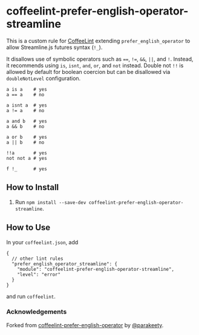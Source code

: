 # coffeelint-prefer-english-operator-streamline

This is a custom rule for [CoffeeLint] extending `prefer_english_operator` to
allow Streamline.js futures syntax (`!_`).

It disallows use of symbolic operators such as `==`, `!=`, `&&`, `||`, and `!`.
Instead, it recommends using `is`, `isnt`, `and`, `or`, and `not` instead.
Double not `!!` is allowed by default for boolean coercion but can be disallowed
via `doubleNotLevel` configuration.

```
a is a    # yes
a == a    # no

a isnt a  # yes
a != a    # no

a and b   # yes
a && b    # no

a or b    # yes
a || b    # no

!!a       # yes
not not a # yes

f !_      # yes

```

## How to Install

1.  Run `npm install --save-dev coffeelint-prefer-english-operator-streamline`.

## How to Use

In your `coffeelint.json`, add

```
{
  // other lint rules
  "prefer_english_operator_streamline": {
    "module": "coffeelint-prefer-english-operator-streamline",
    "level": "error"
  }
}
```

and run `coffeelint`.


### Acknowledgements

Forked from [coffeelint-prefer-english-operator] by [@parakeety].


[@parakeety]: https://github.com/parakeety
[coffeelint-prefer-english-operator]: https://github.com/parakeety/coffeelint-prefer-english-operator
[CoffeeLint]: http://www.coffeelint.org/
[Streamline.js]: https://github.com/Sage/streamlinejs
